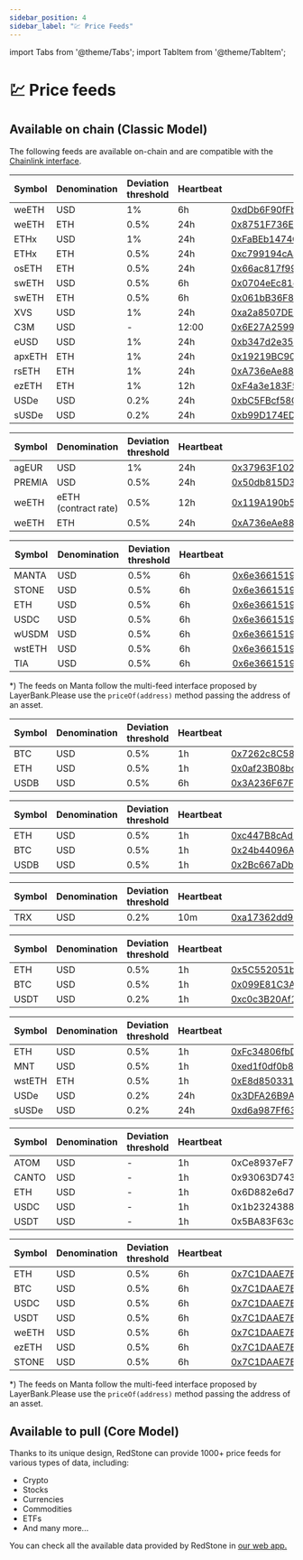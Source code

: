 ```yaml
---
sidebar_position: 4
sidebar_label: "💹 Price Feeds"
---
```


import Tabs from '@theme/Tabs';
import TabItem from '@theme/TabItem';

# 💹 Price feeds

## Available on chain (Classic Model)

The following feeds are available on-chain and are compatible with the [Chainlink interface](https://github.com/smartcontractkit/chainlink/blob/develop/contracts/src/v0.6/interfaces/AggregatorV3Interface.sol).

<Tabs>
  <TabItem value="Ethereum">

| Symbol | Denomination | Deviation threshold | Heartbeat | Contract Address |
| -------------------------- | -------------------------- | -------------------------- | -------------------------- | -------------------------- |
| weETH | USD | 1% | 6h | [0xdDb6F90fFb4d3257dd666b69178e5B3c5Bf41136](https://etherscan.io/address/0xdDb6F90fFb4d3257dd666b69178e5B3c5Bf41136#readProxyContract) |
| weETH | ETH | 0.5% | 24h | [0x8751F736E94F6CD167e8C5B97E245680FbD9CC36](https://etherscan.io/address/0x8751F736E94F6CD167e8C5B97E245680FbD9CC36#readProxyContract) | 
| ETHx | USD | 1% | 24h | [0xFaBEb1474C2Ab34838081BFdDcE4132f640E7D2d](https://etherscan.io/address/0xFaBEb1474C2Ab34838081BFdDcE4132f640E7D2d#readProxyContract) | 
| ETHx | ETH | 0.5% | 24h | [0xc799194cAa24E2874Efa89b4Bf5c92a530B047FF](https://etherscan.io/address/0xc799194cAa24E2874Efa89b4Bf5c92a530B047FF#readProxyContract) |
| osETH | ETH | 0.5% | 24h | [0x66ac817f997Efd114EDFcccdce99F3268557B32C](https://etherscan.io/address/0x66ac817f997Efd114EDFcccdce99F3268557B32C#readProxyContract) | 
| swETH | USD | 0.5% | 6h | [0x0704eEc81ea7CF98Aa4A400c65DC4ED5933bddf7](https://etherscan.io/address/0x0704eEc81ea7CF98Aa4A400c65DC4ED5933bddf7#readProxyContract) | 
| swETH | ETH | 0.5% | 6h | [0x061bB36F8b67bB922937C102092498dcF4619F86](https://etherscan.io/address/0x061bB36F8b67bB922937C102092498dcF4619F86#readProxyContract) | 
| XVS | USD | 1% | 24h | [0xa2a8507DEb233ceE4F5594044C259DD0582339CC](https://etherscan.io/address/0xa2a8507DEb233ceE4F5594044C259DD0582339CC#readProxyContract) | 
| C3M | USD | - | 12:00 | [0x6E27A25999B3C665E44D903B2139F5a4Be2B6C26](https://etherscan.io/address/0x6E27A25999B3C665E44D903B2139F5a4Be2B6C26#readProxyContract) | 
| eUSD | USD | 1% | 24h | [0xb347d2e3524D0F9e2321D84A2E9b2e60CbC4A836](https://etherscan.io/address/0xb347d2e3524D0F9e2321D84A2E9b2e60CbC4A836#readProxyContract) | 
| apxETH | ETH | 1% | 24h | [0x19219BC90F48DeE4d5cF202E09c438FAacFd8Bea](https://etherscan.io/address/0x19219BC90F48DeE4d5cF202E09c438FAacFd8Bea#readProxyContract) | 
| rsETH | ETH | 1% | 24h | [0xA736eAe8805dDeFFba40cAB8c99bCB309dEaBd9B](https://etherscan.io/address/0xA736eAe8805dDeFFba40cAB8c99bCB309dEaBd9B#readProxyContract) | 
| ezETH | ETH | 1% | 12h | [0xF4a3e183F59D2599ee3DF213ff78b1B3b1923696](https://etherscan.io/address/0xF4a3e183F59D2599ee3DF213ff78b1B3b1923696#readProxyContract) | 
| USDe | USD | 0.2% | 24h | [0xbC5FBcf58CeAEa19D523aBc76515b9AEFb5cfd58](https://etherscan.io/address/0xbC5FBcf58CeAEa19D523aBc76515b9AEFb5cfd58#readProxyContract) | 
| sUSDe | USD | 0.2% | 24h | [0xb99D174ED06c83588Af997c8859F93E83dD4733f](https://etherscan.io/address/0xb99D174ED06c83588Af997c8859F93E83dD4733f#readProxyContract) | 

  </TabItem>
  <TabItem value="Arbitrum">

| Symbol | Denomination | Deviation threshold | Heartbeat | Contract Address |
| -------------------------- | -------------------------- | -------------------------- | -------------------------- | -------------------------- |
| agEUR | USD | 1% | 24h | [0x37963F10245e7c3a10c0E9d43a6E617B4Bc8440A](https://arbiscan.io/address/0x37963F10245e7c3a10c0E9d43a6E617B4Bc8440A#readProxyContract) |
| PREMIA | USD | 0.5% | 24h | [0x50db815D3c4B869F89925690E936ED85b0b76075](https://arbiscan.io/address/0x50db815D3c4B869F89925690E936ED85b0b76075#readProxyContract) | 
| weETH | eETH (contract rate) | 0.5% | 12h | [0x119A190b510c9c0D5Ec301b60B2fE70A50356aE9](https://arbiscan.io/address/0x119A190b510c9c0D5Ec301b60B2fE70A50356aE9#readProxyContract) | 
| weETH | ETH | 0.5% | 24h | [0xA736eAe8805dDeFFba40cAB8c99bCB309dEaBd9B](https://arbiscan.io/address/0xA736eAe8805dDeFFba40cAB8c99bCB309dEaBd9B#readProxyContract) | 

  </TabItem>
  <TabItem value="Manta">

| Symbol | Denomination | Deviation threshold | Heartbeat | Contract Address |
| -------------------------- | -------------------------- | -------------------------- | -------------------------- | -------------------------- |
| MANTA | USD | 0.5% | 6h | [0x6e3661519025D6cBcAFD3013D5BDB7aB71741B99](https://pacific-explorer.manta.network/address/0x6e3661519025D6cBcAFD3013D5BDB7aB71741B99?tab=read_proxy) |
| STONE | USD | 0.5% | 6h | [0x6e3661519025D6cBcAFD3013D5BDB7aB71741B99](https://pacific-explorer.manta.network/address/0x6e3661519025D6cBcAFD3013D5BDB7aB71741B99?tab=read_proxy) |
| ETH | USD | 0.5% | 6h | [0x6e3661519025D6cBcAFD3013D5BDB7aB71741B99](https://pacific-explorer.manta.network/address/0x6e3661519025D6cBcAFD3013D5BDB7aB71741B99?tab=read_proxy) |
| USDC | USD | 0.5% | 6h | [0x6e3661519025D6cBcAFD3013D5BDB7aB71741B99](https://pacific-explorer.manta.network/address/0x6e3661519025D6cBcAFD3013D5BDB7aB71741B99?tab=read_proxy) |
| wUSDM | USD | 0.5% | 6h | [0x6e3661519025D6cBcAFD3013D5BDB7aB71741B99](https://pacific-explorer.manta.network/address/0x6e3661519025D6cBcAFD3013D5BDB7aB71741B99?tab=read_proxy) |
| wstETH | USD | 0.5% | 6h | [0x6e3661519025D6cBcAFD3013D5BDB7aB71741B99](https://pacific-explorer.manta.network/address/0x6e3661519025D6cBcAFD3013D5BDB7aB71741B99?tab=read_proxy) |
| TIA | USD | 0.5% | 6h | [0x6e3661519025D6cBcAFD3013D5BDB7aB71741B99](https://pacific-explorer.manta.network/address/0x6e3661519025D6cBcAFD3013D5BDB7aB71741B99?tab=read_proxy) |
  *) The feeds on Manta follow the multi-feed interface proposed by LayerBank.Please use the `priceOf(address)` method passing the address of an asset. 
  </TabItem>
  <TabItem value="Blast">

| Symbol | Denomination | Deviation threshold | Heartbeat | Contract Address |
| -------------------------- | -------------------------- | -------------------------- | -------------------------- | -------------------------- |
| BTC | USD | 0.5% | 1h | [0x7262c8C5872A4Aa0096A8817cF61f5fa3c537330](https://blastscan.io/address/0x7262c8C5872A4Aa0096A8817cF61f5fa3c537330#readProxyContract) |
| ETH | USD | 0.5% | 1h | [0x0af23B08bcd8AD35D1e8e8f2D2B779024Bd8D24A](https://blastscan.io/address/0x0af23B08bcd8AD35D1e8e8f2D2B779024Bd8D24A#readProxyContract) |
| USDB | USD | 0.5% | 6h | [0x3A236F67Fce401D87D7215695235e201966576E4](https://blastscan.io/address/0x3A236F67Fce401D87D7215695235e201966576E4#readProxyContract) |

  </TabItem>
  <TabItem value="Blast Testnet">

| Symbol | Denomination | Deviation threshold | Heartbeat | Contract Address |
| -------------------------- | -------------------------- | -------------------------- | -------------------------- | -------------------------- |
| ETH | USD | 0.5% | 1h | [0xc447B8cAd2db7a8B0fDde540B038C9e06179c0f7](https://testnet.blastscan.io/address/0xc447B8cAd2db7a8B0fDde540B038C9e06179c0f7) | 
| BTC | USD | 0.5% | 1h | [0x24b44096A381344A43559882c9A23A9DAd420781](https://testnet.blastscan.io/address/0x24b44096A381344A43559882c9A23A9DAd420781) |
| USDB | USD | 0.5% | 1h | [0x2Bc667aDbf3ed021834114599C15388c49C9c773](https://testnet.blastscan.io/address/0x2Bc667aDbf3ed021834114599C15388c49C9c773) | 

  </TabItem>
  <TabItem value="BSC">

| Symbol | Denomination | Deviation threshold | Heartbeat | Contract Address |
| -------------------------- | -------------------------- | -------------------------- | -------------------------- | -------------------------- |
| TRX | USD | 0.2% | 10m | [0xa17362dd9ad6d0af646d7c8f8578fddbfc90b916](https://bscscan.com/address/0xa17362dd9ad6d0af646d7c8f8578fddbfc90b916#readProxyContract) | 

  </TabItem>
  <TabItem value="Kava">

| Symbol | Denomination | Deviation threshold | Heartbeat | Contract Address |
| -------------------------- | -------------------------- | -------------------------- | -------------------------- | -------------------------- |
| ETH | USD | 0.5% | 1h | [0x5C552051bcD340cC57fa5Fb1ecdF0d896B1379Ec](https://kavascan.com/address/0x5C552051bcD340cC57fa5Fb1ecdF0d896B1379Ec/read-proxy#address-tabs) |
| BTC | USD | 0.5% | 1h | [0x099E81C3A9aA6185c083ac579ef60541418dE8d7](https://kavascan.com/address/0x099E81C3A9aA6185c083ac579ef60541418dE8d7/read-proxy#address-tabs) |
| USDT | USD | 0.2% | 1h | [0xc0c3B20Af1A431b9Ab4bfe1f396b12D97392e50f](https://kavascan.com/address/0xc0c3B20Af1A431b9Ab4bfe1f396b12D97392e50f/read-proxy#address-tabs) |

  </TabItem>
  <TabItem value="Mantle">

| Symbol | Denomination | Deviation threshold | Heartbeat | Contract Address |
| -------------------------- | -------------------------- | -------------------------- | -------------------------- | -------------------------- |
| ETH | USD | 0.5% | 1h | [0xFc34806fbD673c21c1AEC26d69AA247F1e69a2C6](https://explorer.mantle.xyz/address/0xFc34806fbD673c21c1AEC26d69AA247F1e69a2C6/contracts?contract-tab=read-proxy#address-tabs) |
| MNT | USD | 0.5% | 1h | [0xed1f0df0b88889e5eA19c768613cDf3DbBF3d2a7](https://explorer.mantle.xyz/address/0xed1f0df0b88889e5eA19c768613cDf3DbBF3d2a7/contracts?contract-tab=read-proxy#address-tabs) |
| wstETH | ETH | 0.5% | 1h | [0xE8d850331faAbb277a24C09d91aabb68fb808748](https://explorer.mantle.xyz/address/0xE8d850331faAbb277a24C09d91aabb68fb808748/contracts?contract-tab=read-proxy#address-tabs) |
| USDe | USD | 0.2% | 24h | [0x3DFA26B9A15D37190bB8e50aE093730DcA88973E](https://explorer.mantle.xyz/address/0x3DFA26B9A15D37190bB8e50aE093730DcA88973E/contracts?contract-tab=read-proxy#address-tabs) |
| sUSDe | USD | 0.2% | 24h | [0xd6a987Ff6323F658D04da16c36CE00960137a115](https://explorer.mantle.xyz/address/0xd6a987Ff6323F658D04da16c36CE00960137a115/contracts?contract-tab=read-proxy#address-tabs) |

  </TabItem>
  <TabItem value="Canto">

| Symbol | Denomination | Deviation threshold | Heartbeat | Contract Address |
| -------------------------- | -------------------------- | -------------------------- | -------------------------- | -------------------------- |
| ATOM | USD | - | 1h | 0xCe8937eF7f3874e71C65C55470253B6b86f7C1AB |
| CANTO | USD | - | 1h | 0x93063D743Fc0082121aec5d183e40554468E1568 |
| ETH | USD | - | 1h | 0x6D882e6d7A04691FCBc5c3697E970597C68ADF39 |
| USDC | USD | - | 1h | 0x1b23243882DC7F419Ba01B5a841554f7bb0b9Da1 |
| USDT | USD | - | 1h | 0x5BA83F63c558cedba271a1892188b58360976acc |

  </TabItem>
  <TabItem value="Mode">

| Symbol | Denomination | Deviation threshold | Heartbeat | Contract Address |
| -------------------------- | -------------------------- | -------------------------- | -------------------------- | -------------------------- |
| ETH | USD | 0.5% | 6h | [0x7C1DAAE7BB0688C9bfE3A918A4224041c7177256](https://explorer.mode.network/address/0x7C1DAAE7BB0688C9bfE3A918A4224041c7177256?tab=read_proxy) |
| BTC | USD | 0.5% | 6h | [0x7C1DAAE7BB0688C9bfE3A918A4224041c7177256](https://explorer.mode.network/address/0x7C1DAAE7BB0688C9bfE3A918A4224041c7177256?tab=read_proxy) |
| USDC | USD | 0.5% | 6h | [0x7C1DAAE7BB0688C9bfE3A918A4224041c7177256](https://explorer.mode.network/address/0x7C1DAAE7BB0688C9bfE3A918A4224041c7177256?tab=read_proxy) |
| USDT | USD | 0.5% | 6h | [0x7C1DAAE7BB0688C9bfE3A918A4224041c7177256](https://explorer.mode.network/address/0x7C1DAAE7BB0688C9bfE3A918A4224041c7177256?tab=read_proxy) |
| weETH | USD | 0.5% | 6h | [0x7C1DAAE7BB0688C9bfE3A918A4224041c7177256](https://explorer.mode.network/address/0x7C1DAAE7BB0688C9bfE3A918A4224041c7177256?tab=read_proxy) |
| ezETH | USD | 0.5% | 6h | [0x7C1DAAE7BB0688C9bfE3A918A4224041c7177256](https://explorer.mode.network/address/0x7C1DAAE7BB0688C9bfE3A918A4224041c7177256?tab=read_proxy) |
| STONE | USD | 0.5% | 6h | [0x7C1DAAE7BB0688C9bfE3A918A4224041c7177256](https://explorer.mode.network/address/0x7C1DAAE7BB0688C9bfE3A918A4224041c7177256?tab=read_proxy) |
  *) The feeds on Manta follow the multi-feed interface proposed by LayerBank.Please use the `priceOf(address)` method passing the address of an asset. 

  </TabItem>
</Tabs>


## Available to pull (Core Model)

Thanks to its unique design, RedStone can provide 1000+ price feeds for various types of data, including:

- Crypto
- Stocks
- Currencies
- Commodities
- ETFs
- And many more...

You can check all the available data provided by RedStone in [our web app.](https://app.redstone.finance/#/app/tokens)
